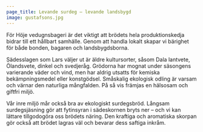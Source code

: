 ```yaml
---
page_title: Levande surdeg – levande landsbygd
image: gustafsons.jpg
---
```

För Höje vedugnsbageri är det viktigt att brödets hela produktionskedja bidrar till ett hållbart samhälle. Genom att handla lokalt skapar vi bärighet för både bonden, bagaren och landsbygdsborna.

Sädesslagen som Lars väljer ut är äldre kultursorter, såsom Dala lantvete, Ölandsvete, dinkel och svedjeråg. Grödorna har mognat under säsongens varierande väder och vind, men har aldrig utsatts för kemiska bekämpningsmedel eller konstgödsel. Småskalig ekologisk odling är varsam och värnar den naturliga mångfalden. På så vis främjas en hälsosam och giftfri miljö.

Vår inre miljö mår också bra av ekologiskt surdegsbröd. Långsam surdegsjäsning gör att fytinsyran i sädeskornen bryts ner – och vi kan lättare tillgodogöra oss brödets näring. Den kraftiga och aromatiska skorpan gör också att brödet lagras väl och bevarar dess saftiga inkråm.